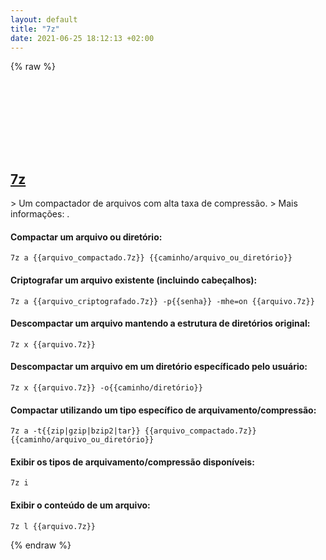 ```yaml
---
layout: default
title: "7z"
date: 2021-06-25 18:12:13 +02:00
---
```

{% raw %}
<h2 id="7z">
  <a href="/pt_br/common/7z.html">7z</a> <a href="#7z"><svg class="icon">
    <use href="/assets/images/unicode_sprite.svg#link" />
  </svg></a>
</h2>
> Um compactador de arquivos com alta taxa de compressão.
> Mais informações: <https://www.7-zip.org/>.

#### Compactar um arquivo ou diretório:
```shell
7z a {{arquivo_compactado.7z}} {{caminho/arquivo_ou_diretório}}
```
#### Criptografar um arquivo existente (incluindo cabeçalhos):
```shell
7z a {{arquivo_criptografado.7z}} -p{{senha}} -mhe=on {{arquivo.7z}}
```
#### Descompactar um arquivo mantendo a estrutura de diretórios original:
```shell
7z x {{arquivo.7z}}
```
#### Descompactar um arquivo em um diretório específicado pelo usuário:
```shell
7z x {{arquivo.7z}} -o{{caminho/diretório}}
```
#### Compactar utilizando um tipo específico de arquivamento/compressão:
```shell
7z a -t{{zip|gzip|bzip2|tar}} {{arquivo_compactado.7z}} {{caminho/arquivo_ou_diretório}}
```
#### Exibir os tipos de arquivamento/compressão disponíveis:
```shell
7z i
```
#### Exibir o conteúdo de um arquivo:
```shell
7z l {{arquivo.7z}}
```
{% endraw %}